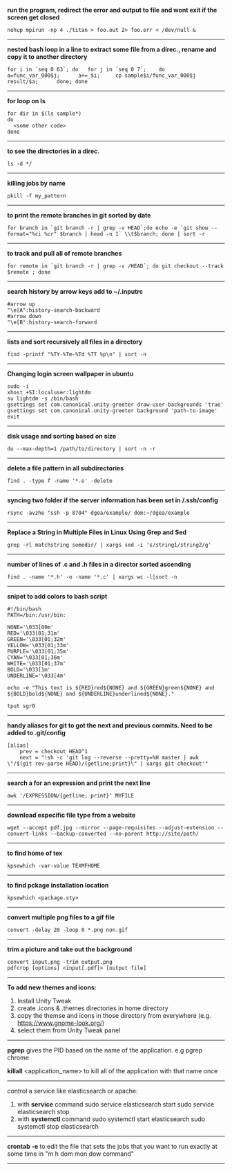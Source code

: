 **run the program, redirect the error and output to file and wont exit if the screen get closed**

```
nohup mpirun -np 4 ./titan > foo.out 2> foo.err < /dev/null &
```
-----------
**nested bash loop in a line to extract some file from a direc., rename and copy it to another directory**

```
for i in `seq 0 63`; do   for j in `seq 0 7`;    do      a=func_var_000$j;      a+=_$i;     cp sample$i/func_var_000$j result/$a;      done; done
```
--------------
**for loop on ls**
```
for dir in $(ls sample*)
do
  <some other code>
done
```
-----------
**to see the directories in a direc.**
```
ls -d */
```
-----------
**killing jobs by name**
```
pkill -f my_pattern
```
-----------
**to print the remote branches in git sorted by date**
```
for branch in `git branch -r | grep -v HEAD`;do echo -e `git show --format="%ci %cr" $branch | head -n 1` \\t$branch; done | sort -r
```
-----------
**to track and pull all of remote branches**
```
for remote in `git branch -r | grep -v /HEAD`; do git checkout --track $remote ; done
```
-----------
**search history by arrow keys add to ~/.inputrc**
```
#arrow up
"\e[A":history-search-backward
#arrow down
"\e[B":history-search-forward
```
-----------
**lists and sort recursively all files in a directory**
```
find -printf "%TY-%Tm-%Td %TT %p\n" | sort -n
```
-----------
**Changing login screen wallpaper in ubuntu**
```
sudo -i
xhost +SI:localuser:lightdm
su lightdm -s /bin/bash
gsettings set com.canonical.unity-greeter draw-user-backgrounds 'true'
gsettings set com.canonical.unity-greeter background 'path-to-image'
exit
```
-----------
**disk usage and sorting based on size**
```
du --max-depth=1 /path/to/directory | sort -n -r
```
-----------
**delete a file pattern in all subdirectories**
```
find . -type f -name '*.o' -delete
```
-----------
**syncing two folder if the server information has been set in /.ssh/config**
```
rsync -avzhe "ssh -p 8704" dgea/example/ dom:~/dgea/example
```
-----------
**Replace a String in Multiple Files in Linux Using Grep and Sed**
```
grep -rl matchstring somedir/ | xargs sed -i 's/string1/string2/g'
```
-----------
**number of lines of .c and .h files in a director sorted ascending**
```
find . -name '*.h' -o -name '*.c' | xargs wc -l|sort -n
```
-----------
**snipet to add colors to bash script**
```
#!/bin/bash
PATH=/bin:/usr/bin:

NONE='\033[00m'
RED='\033[01;31m'
GREEN='\033[01;32m'
YELLOW='\033[01;33m'
PURPLE='\033[01;35m'
CYAN='\033[01;36m'
WHITE='\033[01;37m'
BOLD='\033[1m'
UNDERLINE='\033[4m'

echo -e "This text is ${RED}red${NONE} and ${GREEN}green${NONE} and ${BOLD}bold${NONE} and ${UNDERLINE}underlined${NONE}."

tput sgr0
```
-----------
**handy aliases for git to got the next and previous commits. Need to be added to .git/config**
```
[alias]
    prev = checkout HEAD^1
    next = "!sh -c 'git log --reverse --pretty=%H master | awk \"/$(git rev-parse HEAD)/{getline;print}\" | xargs git checkout'"
```
-----------
**search a for an expression and print the next line**
```
awk '/EXPRESSION/{getline; print}' MYFILE
```
-----------
**download especific file type from a website**
```
wget --accept pdf,jpg --mirror --page-requisites --adjust-extension --convert-links --backup-converted --no-parent http://site/path/
```
-----------
**to find home of tex**
```
kpsewhich -var-value TEXMFHOME
```
-----------
**to find pckage installation location**
```
kpsewhich <package.sty>
```
-----------
**convert multiple png files to a gif file**
```
convert -delay 20 -loop 0 *.png non.gif
```
-----------
**trim a picture and take out the background**
```
convert input.png -trim output.png
pdfcrop [options] <input[.pdf]> [output file] 
```
-----------
**To add new themes and icons:**
   1. Install Unity Tweak
   2. create .icons & .themes directories in home directory 
   3. copy the themse and icons in those directory from everywhere (e.g. https://www.gnome-look.org/)
   4. select them from Unity Tweak panel
-------------
**pgrep** gives the PID based on the name of the application. e.g pgrep chrome

**killall** <application_name> to kill all of the application with that name once

-------------
control a service like elasticsearch or apache:
  1. with **service** command
    sudo service elasticsearch start
    sudo service elasticsearch stop
  2. with **systemctl** command
    sudo systemctl start elasticsearch
    sudo systemctl stop elasticsearch
----------------------
**crontab -e** to edit the file that sets the jobs that you want to run exactly at some time in "m h dom mon dow command"

-------------------
